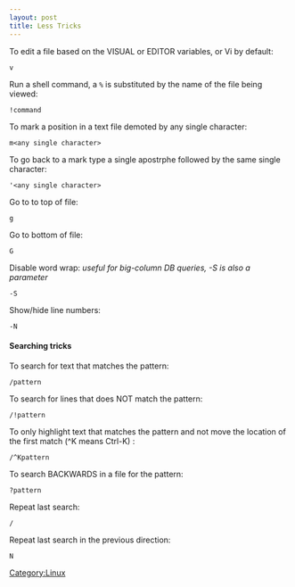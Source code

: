 ```yaml
---
layout: post 
title: Less Tricks
---
```


To edit a file based on the VISUAL or EDITOR variables, or Vi by
default:

    v

Run a shell command, a `%` is substituted by the name of the file being
viewed:

    !command

To mark a position in a text file demoted by any single character:

    m<any single character>

To go back to a mark type a single apostrphe followed by the same single
character:

    '<any single character>

Go to to top of file:

    g

Go to bottom of file:

    G

Disable word wrap: *useful for big-column DB queries, -S is also a
parameter*

    -S

Show/hide line numbers:

    -N

#### Searching tricks

To search for text that matches the pattern:

    /pattern

To search for lines that does NOT match the pattern:

    /!pattern

To only highlight text that matches the pattern and not move the
location of the first match (\^K means Ctrl-K) :

    /^Kpattern

To search BACKWARDS in a file for the pattern:

    ?pattern

Repeat last search:

    /

Repeat last search in the previous direction:

    N

[Category:Linux](Category:Linux "wikilink")

